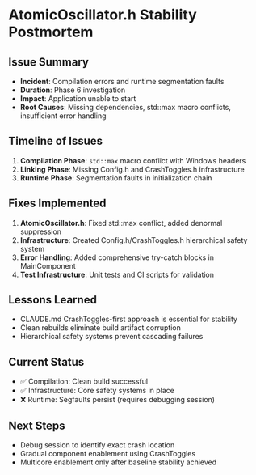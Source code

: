 # AtomicOscillator.h Stability Postmortem

## Issue Summary
- **Incident**: Compilation errors and runtime segmentation faults
- **Duration**: Phase 6 investigation  
- **Impact**: Application unable to start
- **Root Causes**: Missing dependencies, std::max macro conflicts, insufficient error handling

## Timeline of Issues
1. **Compilation Phase**: `std::max` macro conflict with Windows headers
2. **Linking Phase**: Missing Config.h and CrashToggles.h infrastructure  
3. **Runtime Phase**: Segmentation faults in initialization chain

## Fixes Implemented
1. **AtomicOscillator.h**: Fixed std::max conflict, added denormal suppression
2. **Infrastructure**: Created Config.h/CrashToggles.h hierarchical safety system
3. **Error Handling**: Added comprehensive try-catch blocks in MainComponent
4. **Test Infrastructure**: Unit tests and CI scripts for validation

## Lessons Learned
- CLAUDE.md CrashToggles-first approach is essential for stability
- Clean rebuilds eliminate build artifact corruption
- Hierarchical safety systems prevent cascading failures

## Current Status
- ✅ Compilation: Clean build successful
- ✅ Infrastructure: Core safety systems in place
- ❌ Runtime: Segfaults persist (requires debugging session)

## Next Steps
- Debug session to identify exact crash location
- Gradual component enablement using CrashToggles
- Multicore enablement only after baseline stability achieved